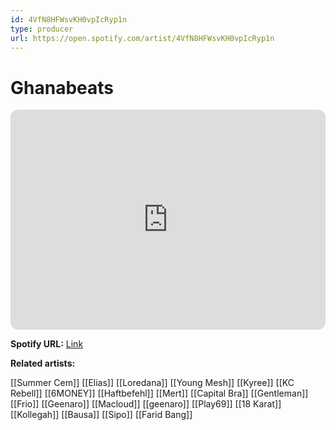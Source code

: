 ```yaml
---
id: 4VfN8HFWsvKH0vpIcRyp1n
type: producer
url: https://open.spotify.com/artist/4VfN8HFWsvKH0vpIcRyp1n
---
```

# Ghanabeats

<iframe style="border-radius:12px" src="https://open.spotify.com/embed/artist/4VfN8HFWsvKH0vpIcRyp1n" width="100%" height="352" frameBorder="0" allowfullscreen="" allow="autoplay; clipboard-write; encrypted-media; fullscreen; picture-in-picture" loading="lazy"></iframe>

**Spotify URL:** [Link](https://open.spotify.com/artist/4VfN8HFWsvKH0vpIcRyp1n)

**Related artists:**

[[Summer Cem]]
[[Elias]]
[[Loredana]]
[[Young Mesh]]
[[Kyree]]
[[KC Rebell]]
[[6MONEY]]
[[Haftbefehl]]
[[Mert]]
[[Capital Bra]]
[[Gentleman]]
[[Frio]]
[[Geenaro]]
[[Macloud]]
[[geenaro]]
[[Play69]]
[[18 Karat]]
[[Kollegah]]
[[Bausa]]
[[Sipo]]
[[Farid Bang]]
